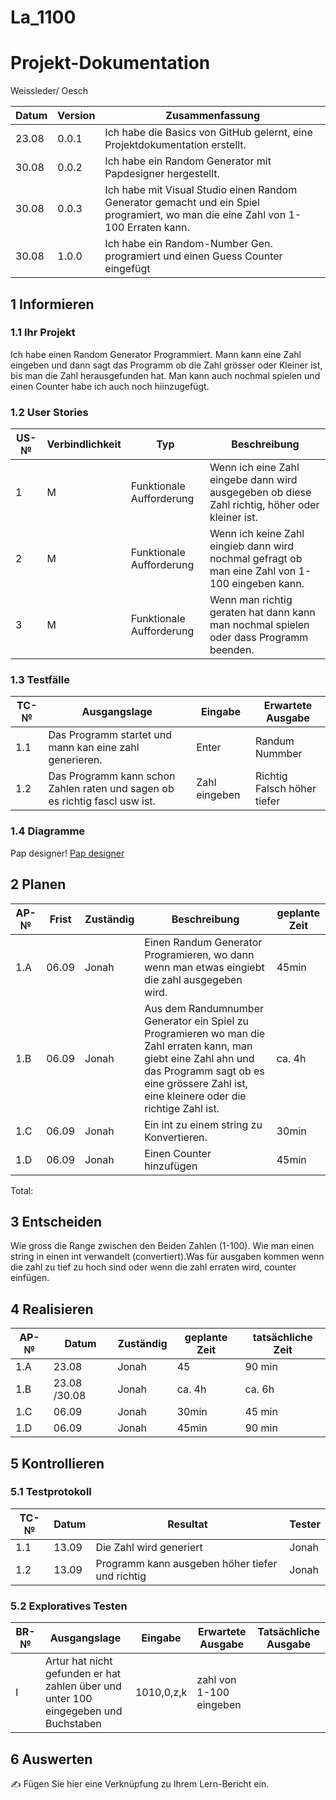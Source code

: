 # La_1100
# Projekt-Dokumentation

Weissleder/ Oesch

| Datum | Version | Zusammenfassung                                              |
| ----- | ------- | ------------------------------------------------------------ |
|  23.08     | 0.0.1   | Ich habe die Basics von GitHub gelernt, eine Projektdokumentation erstellt. |
|  30.08     | 0.0.2   | Ich habe ein Random Generator mit Papdesigner hergestellt.       |
|  30.08     | 0.0.3   | Ich habe mit Visual Studio einen Random Generator gemacht und ein Spiel programiert, wo man die eine Zahl von 1-100 Erraten kann.   |
|  30.08     | 1.0.0   | Ich habe ein Random-Number Gen. programiert und einen Guess Counter eingefügt |
## 1 Informieren

### 1.1 Ihr Projekt

Ich habe einen Random Generator Programmiert. Mann kann eine Zahl eingeben und dann sagt das Programm ob die Zahl grösser oder Kleiner ist, bis man die Zahl herausgefunden hat. Man kann auch nochmal spielen und einen Counter habe ich auch noch hiinzugefügt.

### 1.2 User Stories

| US-№ | Verbindlichkeit | Typ  | Beschreibung                       |
| ---- | --------------- | ---- | ---------------------------------- |
| 1    |       M         | Funktionale Aufforderung   | Wenn ich eine Zahl eingebe dann wird ausgegeben ob diese Zahl richtig, höher oder kleiner ist.|
| 2    |       M         | Funktionale Aufforderung   | Wenn ich keine Zahl eingieb dann wird nochmal gefragt ob man eine Zahl von 1-100 eingeben kann.|
| 3    |       M         | Funktionale Aufforderung   | Wenn man richtig geraten hat dann kann man nochmal spielen oder dass Programm beenden. |




### 1.3 Testfälle

| TC-№ | Ausgangslage | Eingabe | Erwartete Ausgabe |
| ---- | ------------ | ------- | ----------------- |
| 1.1  |   Das Programm startet und mann kan eine zahl generieren. | Enter | Randum Nummber     |
| 1.2  |   Das Programm kann schon Zahlen raten und sagen ob es richtig fascl usw ist.        |   Zahl eingeben    |   Richtig Falsch höher tiefer                |



### 1.4 Diagramme

Pap designer!
[Pap designer](https://user-images.githubusercontent.com/110892382/186108874-1a546741-325c-49ab-a1d8-f2568cda83b4.png)


## 2 Planen

| AP-№ | Frist | Zuständig | Beschreibung | geplante Zeit |
| ---- | ----- | --------- | ------------ | ------------- |
| 1.A  |  06.09   |   Jonah   |     Einen Randum Generator Programieren, wo dann wenn man etwas eingiebt die zahl ausgegeben wird.       |     45min         |
| 1.B  |  06.09   |   Jonah   |     Aus dem Randumnumber Generator ein Spiel zu Programieren wo man die Zahl erraten kann, man giebt eine Zahl ahn und das Programm sagt ob es eine grössere Zahl ist, eine kleinere oder die richtige Zahl ist. |    ca. 4h           |
| 1.C  |  06.09   |   Jonah   |     Ein int zu einem string zu Konvertieren. | 30min |
| 1.D    |  06.09   | Jonah    |  Einen Counter hinzufügen   |  45min  |
Total: 





## 3 Entscheiden

Wie gross die Range zwischen den Beiden Zahlen (1-100). Wie man einen string in einen int verwandelt (convertiert).Was für ausgaben kommen wenn die zahl zu tief zu hoch sind oder wenn die zahl erraten wird, counter einfügen.

## 4 Realisieren

| AP-№ | Datum | Zuständig | geplante Zeit | tatsächliche Zeit |
| ---- | ----- | --------- | ------------- | ----------------- |
| 1.A  |   23.08    |    Jonah |      45        |       90 min          |
| 1.B  |    23.08 /30.08   |    Jonah |     ca. 4h        |    ca. 6h           |
| 1.C  |   06.09    |    Jonah |   30min | 45 min |
|  1.D | 06.09    | Jonah    |  45min  | 90 min   |

## 5 Kontrollieren

### 5.1 Testprotokoll

| TC-№ | Datum | Resultat | Tester |
| ---- | ----- | -------- | ------ |
| 1.1  |   13.09    |  Die Zahl wird generiert     |   Jonah     |
| 1.2  |    13.09  |   Programm kann ausgeben höher tiefer und richtig    |  Jonah      |



### 5.2 Exploratives Testen

| BR-№ | Ausgangslage | Eingabe | Erwartete Ausgabe | Tatsächliche Ausgabe |
| ---- | ------------ | ------- | ----------------- | -------------------- |
| I    |  Artur hat nicht gefunden er hat zahlen über und unter 100 eingegeben und Buchstaben      |   1010,0,z,k   |      zahl von 1-100 eingeben  |                      |



## 6 Auswerten

✍️ Fügen Sie hier eine Verknüpfung zu Ihrem Lern-Bericht ein.

